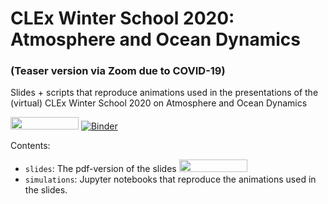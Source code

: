# CLEx Winter School 2020: Atmosphere and Ocean Dynamics
### (Teaser version via Zoom due to COVID-19)

Slides + scripts that reproduce animations used in the presentations of the (virtual) CLEx Winter School 2020 on Atmosphere and Ocean Dynamics

<a href="https://nbviewer.jupyter.org/github/navidcy/CLExWinterSchool2020/tree/master/simulations/" 
   target="_parent"><img src="https://raw.githubusercontent.com/jupyter/design/master/logos/Badges/nbviewer_badge.png" 
      width="109" height="20"></a> [![Binder](https://mybinder.org/badge_logo.svg)](https://mybinder.org/v2/gh/navidcy/CLExWinterSchool2020/master)

Contents:

- `slides`: The pdf-version of the slides <a href="https://nbviewer.jupyter.org/github/navidcy/CLExWinterSchool2020/blob/master/slides/NavidSlides.pdf" 
   target="_parent"><img src="https://raw.githubusercontent.com/jupyter/design/master/logos/Badges/nbviewer_badge.png" width="109" height="20"></a>
- `simulations`: Jupyter notebooks that reproduce the animations used in the slides.


